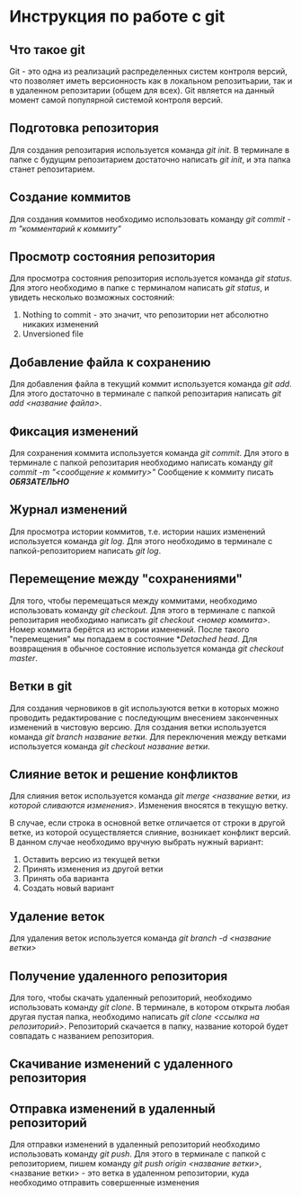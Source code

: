 # Инструкция по работе с git

## Что такое git
Git - это одна из реализаций распределенных систем контроля версий, что позволяет иметь версионность как в локальном репозитьарии, так и в удаленном репозитарии (общем для всех). Git является на данный момент самой популярной системой контроля версий.

## Подготовка репозитория
Для создания репозитария используется команда *git init*. В терминале в папке с будущим репозитарием достаточно написать *git init*, и эта папка станет репозитарием.

## Создание коммитов
Для создания коммитов необходимо использовать команду *git commit -m "комментарий к коммиту"*

## Просмотр состояния репозитория
Для просмотра состояния репозитория используется команда *git status*. Для этого необходимо в папке с терминалом написать *git status*, и увидеть несколько возможных состояний:
1. Nothing to commit - это значит, что репозитории нет абсолютно никаких изменений
2. Unversioned file

## Добавление файла к сохранению
Для добавления файла в текущий коммит используется команда *git add*. Для этого достаточно в терминале с папкой репозитария написать *git add <название файла>*.

## Фиксация изменений
Для сохранения коммита используется команда *git commit*. Для этого в терминале с папкой репозитария необходимо написать команду *git commit -m "<сообщение к коммиту>"* Сообщение к коммиту писать ***ОБЯЗАТЕЛЬНО***

## Журнал изменений
Для просмотра истории коммитов, т.е. истории наших изменений используется команда *git log*. Для этого необходимо в терминале с папкой-репозиторием написать *git log*.

## Перемещение между "сохранениями"
Для того, чтобы перемещаться между коммитами, необходимо использовать команду *git checkout*. Для этого в терминале с папкой репозитария необходимо написать *git checkout <номер коммита>*. Номер коммита берётся из истории изменений. После такого "перемещения" мы попадаем в состояние **Detached head*. Для возвращения в обычное состояние используется команда *git checkout master*.

## Ветки в git
Для создания черновиков в git используются ветки в которых можно проводить редактирование с последующим внесением законченных изменений в чистовую версию. Для создания ветки используется команда *git branch название ветки*. Для переключения между ветками используется команда *git checkout название ветки*.

## Слияние веток и решение конфликтов
Для слияния веток используется команда *git merge <название ветки, из которой сливаются изменения>*. Изменения вносятся в текущую ветку.

В случае, если строка в основной ветке отличается от строки в другой ветке, из которой осуществляется слияние, возникает конфликт версий. В данном случае необходимо вручную выбрать нужный вариант:
1. Оставить версию из текущей ветки
2. Принять изменения из другой ветки
3. Принять оба варианта
4. Создать новый вариант

## Удаление веток
Для удаления веток используется команда *git branch -d <название ветки>*

## Получение удаленного репозитория
Для того, чтобы скачать удаленный репозиторий, необходимо использовать команду *git clone*. В терминале, в котором открыта любая другая пустая папка, необходимо написать *git clone <ссылка на репозиторий>*. Репозиторий скачается в папку, название которой будет совпадать с названием репозитория.

## Скачивание изменений с удаленного репозитория

## Отправка изменений в удаленный репозиторий
Для отправки изменений в удаленный репозиторий необходимо использовать команду *git push*. Для этого в терминале с папкой с репозиторием, пишем команду *git push origin <название ветки>*, <название ветки> - это ветка в удаленном репозитории, куда необходимо отправить совершенные изменения


